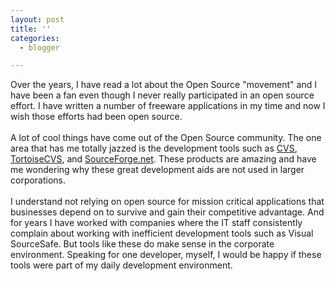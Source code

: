 ```yaml
---
layout: post
title: ''
categories:
  - blogger

---
```


Over the years, I have read a lot about the Open Source "movement" and I have been a fan even though I never really participated in an open source effort.  I have written a number of freeware applications in my time and now I wish those efforts had been open source.
<br />
<br />A lot of cool things have come out of the Open Source community.  The one area that has me totally jazzed is the development tools such as <a href="http://www.cvshome.org/">CVS</a>, <a href="http://www.tortoisecvs.org/">TortoiseCVS</a>, and <a href="http://www.sourceforge.net/">SourceForge.net</a>.  These products are amazing and have me wondering why these great development aids are not used in larger corporations.
<br />
<br />I understand not relying on open source for mission critical applications that businesses depend on to survive and gain their competitive advantage.  And for years I have worked with companies where the IT staff consistently complain about working with inefficient development tools such as Visual SourceSafe.   But tools like these do make sense in the corporate environment.  Speaking for one developer, myself, I would be happy if these tools were part of my daily development environment.
